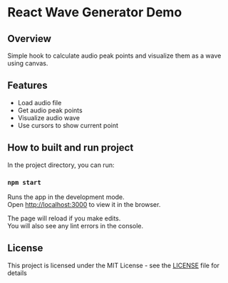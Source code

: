 # React Wave Generator Demo

## Overview

Simple hook to calculate audio peak points and visualize them as a wave using canvas.

## Features

- Load audio file
- Get audio peak points
- Visualize audio wave
- Use cursors to show current point

## How to built and run project

In the project directory, you can run:

### `npm start`

Runs the app in the development mode.\
Open [http://localhost:3000](http://localhost:3000) to view it in the browser.

The page will reload if you make edits.\
You will also see any lint errors in the console.

## License

This project is licensed under the MIT License - see the [LICENSE](LICENSE) file for details
